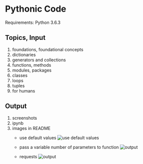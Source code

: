 # Pythonic Code

Requirements: Python 3.6.3

## Topics, Input
1. foundations, foundational concepts
2. dictionaries
3. generators and collections
4. functions, methods
5. modules, packages
6. classes
7. loops
8. tuples
9. for humans

## Output
1. screenshots
2. ipynb
3. images in README
    * use default values
![use default values](http://uploadskill.s3.amazonaws.com/1.png)

    * pass a variable number of parameters to function
![output](http://uploadskill.s3.amazonaws.com/2.png)

    * requests
![output](http://uploadskill.s3.amazonaws.com/3.png)
